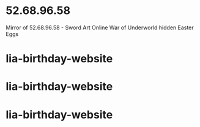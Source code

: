 # 52.68.96.58
Mirror of 52.68.96.58 - Sword Art Online War of Underworld hidden Easter Eggs
# lia-birthday-website
# lia-birthday-website
# lia-birthday-website
